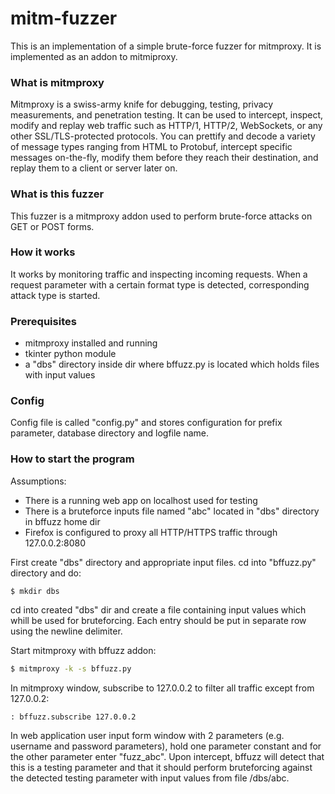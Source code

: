 # mitm-fuzzer
This is an implementation of a simple brute-force fuzzer for mitmproxy. It is implemented as an addon to mitmiproxy.

### What is mitmproxy
Mitmproxy is a swiss-army knife for debugging, testing, privacy measurements, and penetration testing. It can be used to intercept, inspect, modify and replay web traffic such as HTTP/1, HTTP/2, WebSockets, or any other SSL/TLS-protected protocols. You can prettify and decode a variety of message types ranging from HTML to Protobuf, intercept specific messages on-the-fly, modify them before they reach their destination, and replay them to a client or server later on.
### What is this fuzzer
This fuzzer is a mitmproxy addon used to perform brute-force attacks on GET or POST forms.
### How it works
It works by monitoring traffic and inspecting incoming requests. When a request parameter with a certain format type is detected, corresponding attack type is started.
### Prerequisites
- mitmproxy installed and running
- tkinter python module
- a "dbs" directory inside dir where bffuzz.py is located which holds files with input values

### Config
Config file is called "config.py" and stores configuration for prefix parameter, database directory and logfile name.
### How to start the program

Assumptions:
- There is a running web app on localhost used for testing
- There is a bruteforce inputs file named "abc" located in "dbs" directory in bffuzz home dir
- Firefox is configured to proxy all HTTP/HTTPS traffic through 127.0.0.2:8080

First create "dbs" directory and appropriate input files. cd into "bffuzz.py" directory and do:
```
$ mkdir dbs
```
cd into created "dbs" dir and create a file containing input values which whill be used for bruteforcing. Each entry should be put in separate row using the newline delimiter.

Start mitmproxy with bffuzz addon:
```sh
$ mitmproxy -k -s bffuzz.py
```

In mitmproxy window, subscribe to 127.0.0.2 to filter all traffic except from 127.0.0.2:
```
: bffuzz.subscribe 127.0.0.2
```

In web application user input form window with 2 parameters (e.g. username and password parameters), hold one parameter constant and for the other parameter enter "fuzz_abc". Upon intercept, bffuzz will detect that this is a testing parameter and that it should perform bruteforcing against the detected testing parameter with input values from file <bffuzz home dir>/dbs/abc.
